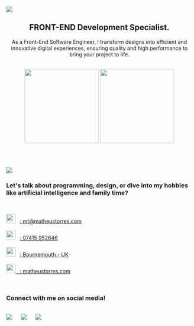 <img src="https://github.com/matorrestech/matorrestech/blob/main/cover.png">

<br>

<div align="center"><h2>FRONT-END Development Specialist.</h2></div>
<p align="center">As a Front-End Software Engineer, I transform designs into efficient and innovative digital experiences, ensuring quality and high performance to bring your project to life.</p>

<br>

<div align="center">
  <div>
    <img src="https://github-readme-stats.vercel.app/api?username=matorrestech&theme=dracula" target="_blank" height="200px">
    <img src="https://github-readme-stats.vercel.app/api/top-langs/?username=matorrestech&theme=dracula" target="_blank" height="200px">
  </div>
</div>
  
<br><br>

<img src="https://github.com/matorrestech/matorrestech/blob/main/p-languages.png">

<br>

<h3>Let's talk about programming, design, or dive into my hobbies like artificial intelligence and family time?</h3>
<br>
  
<img style width="25px" src="https://github.com/matorrestech/matorrestech/blob/main/email.svg">&nbsp;&nbsp;&nbsp;<a href="mailto:mt@matheustorres.com" target="_blank">: mt@matheustorres.com</a><br><br>
<img style width="25px" src="https://github.com/matorrestech/matorrestech/blob/main/mobile.svg">&nbsp;&nbsp;&nbsp;<a href="https://wa.me/4407415952646" target="_blank">: 07415 952646</a><br><br>
<img style width="25px" src="https://github.com/matorrestech/matorrestech/blob/main/location.svg">&nbsp;&nbsp;&nbsp;<a href="https://www.google.com/maps/place/Bournemouth/@50.7540041,-1.8597388,12z/data=!3m1!4b1!4m6!3m5!1s0x487398a0b1a067fd:0x3b2ee0156ba92c94!8m2!3d50.7220101!4d-1.8667169!16zL20vMDE2MWpq?entry=ttu" target="_blank">: Bournemouth - UK<br><br>
<img style width="25px" src="https://github.com/matorrestech/matorrestech/blob/main/globe.svg" target="_blank">&nbsp;&nbsp;&nbsp;<a href="http://matheustorres.com">: matheustorres.com</a><br>

<br>

 <h3>Connect with me on social media!</h3>
<br>

<div >
  <a href="https://www.instagram.com/matorrestech" target="_blank"><img src="https://github.com/matorrestech/matorrestech/blob/main/instagram.png"></a>&nbsp;&nbsp;&nbsp;&nbsp;&nbsp;
  <a href="https://www.linkedin.com/in/matorrestech/" target="_blank"><img src="https://github.com/matorrestech/matorrestech/blob/main/linkedin.png"></a>&nbsp;&nbsp;&nbsp;&nbsp;&nbsp;
  <a href="https://matheustorres.com" target="_blank"><img src="https://github.com/matorrestech/matorrestech/blob/main/globe.svg"></a>
</div>


